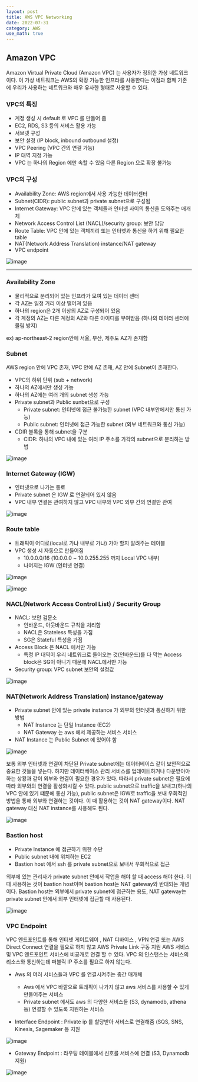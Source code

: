 ```yaml
---
layout: post
title: AWS VPC Networking
date: 2022-07-31
category: AWS
use_math: true
---
```



## Amazon VPC

Amazon Virtual Private Cloud (Amazon VPC) 는 사용자가 정의한 가상 네트워크이다. 이 가상 네트워크는 AWS의 확장 가능한 인프라를 사용한다는 이점과 함께 기존에 우리가 사용하는 네트워크와 매우 유사한 형태로 사용할 수 있다. 

### VPC의 특징
- 계정 생성 시 default 로 VPC 를 만들어 줌
- EC2, RDS, S3 등의 서비스 활용 가능
- 서브넷 구성
- 보안 설정 (IP block, inbound outbound 설정)
- VPC Peering (VPC 간의 연결 가능)
- IP 대역 지정 가능
- VPC 는 하나의 Region 에만 속할 수 있음 다른 Region 으로 확장 불가능

### VPC의 구성
- Availability Zone: AWS region에서 사용 가능한 데이터센터
- Subnet(CIDR): public subnet과 private subnet으로 구성됨 
- Internet Gateway: VPC 안에 있는 객체들과 인터넷 사이의 통신을 도와주는 매개체
- Network Access Control List (NACL)/security group: 보안 담당
- Route Table: VPC 안에 있는 객체끼리 또는 인터넷과 통신을 하기 위해 필요한 table
- NAT(Network Address Translation) instance/NAT gateway
- VPC endpoint

![image](https://user-images.githubusercontent.com/61526722/181880149-bf51140a-425b-4789-9027-d2a14621264f.png)

-------------


### Availability Zone
- 물리적으로 분리되어 있는 인프라가 모여 있는 데이터 센터
- 각 AZ는 일정 거리 이상 떨어져 있음
- 하나의 region은 2개 이상의 AZ로 구성되어 있음
- 각 계정의 AZ는 다른 계정의 AZ와 다른 아이디를 부여받음 (하나의 데이터 센터에 몰림 방지)

ex) ap-northeast-2 region안에 서울, 부산, 제주도 AZ가 존재함 


### Subnet
AWS region 안에 VPC 존재, VPC 안에 AZ 존재, AZ 안에 Subnet이 존재한다. 

- VPC의 하위 단위 (sub + network)
- 하나의 AZ에서만 생성 가능 
- 하나의 AZ에는 여러 개의 subnet 생성 가능 
- Private subnet과 Public sunbet으로 구성 
  - Private subnet: 인터넷에 접근 불가능한 subnet (VPC 내부안에서만 통신 가능) 
  - Public subnet: 인터넷에 접근 가능한 subnet (외부 네트워크와 통신 가능) 
- CDIR 블록을 통해 subnet을 구분 
  - CIDR: 하나의 VPC 내에 있는 여러 IP 주소를 가각의 subnet으로 분리하는 방법

![image](https://user-images.githubusercontent.com/61526722/181880450-6269cb89-5238-4295-894b-8c4f63870b5c.png)

### Internet Gateway (IGW)

- 인터넷으로 나가는 통로
- Private subnet 은 IGW 로 연결되어 있지 않음
- VPC 내부 연결은 관여하지 않고 VPC 내부와 VPC 외부 간의 연결만 관여

![image](https://user-images.githubusercontent.com/61526722/181881665-8a8d327d-7f37-4eb4-9773-98dcb95378e3.png)


### Route table

- 트래픽이 어디로(local로 가냐 내부로 가냐) 가야 할지 알려주는 테이블
- VPC 생성 시 자동으로 만들어짐
  - 10.0.0.0/16 (10.0.0.0 ~ 10.0.255.255 까지 Local VPC 내부)
  - 나머지는 IGW (인터넷 연결)
  
![image](https://user-images.githubusercontent.com/61526722/181884181-b1719334-1fa3-48df-b8ad-b0b3bd41678e.png)

![image](https://user-images.githubusercontent.com/61526722/181885358-e9bfb3e1-a44d-4732-be13-6eab1b6c7893.png)

### NACL(Network Access Control List) / Security Group
- NACL: 보안 검문소
  - 인바운드, 아웃바운드 규칙을 처리함 
  - NACL은 Stateless 특성을 가짐
  - SG은 Stateful 특성을 가짐
- Access Block 은 NACL 에서만 가능
  - 특정 IP 대역이 우리 네트워크로 들어오는 것(인바운드)를 다 막는 Access block은 SG이 아니기 때문에 NACL에서만 가능
- Security group: VPC subnet 보안의 설정값

![image](https://user-images.githubusercontent.com/61526722/181887333-469db809-70c0-4652-83b3-7b6dc912fde0.png)

### NAT(Network Address Translation) instance/gateway

- Private subnet 안에 있는 private instance 가 외부의 인터넷과 통신하기 위한 방법
  - NAT Instance 는 단일 Instance (EC2)
  - NAT Gateway 는 aws 에서 제공하는 서비스 서비스
- NAT Instance 는 Public Subnet 에 있어야 함

![image](https://user-images.githubusercontent.com/61526722/181892367-1d05d184-1294-4a71-ae7f-3fb3e1720c55.png)

보통 외부 인터넷과 연결이 차단된 Private subnet에는 데이터베이스 같이 보안적으로 중요한 것들을 넣는다. 하지만 데이터베이스 관리 서비스를 업데이트하거나 다운받아야 하는 상황과 같이 외부와 연결이 필요한 경우가 있다. 따라서 private subnet은 필요에 따라 외부와의 연결을 활성화시킬 수 있다. public subnet으로 traffic을 보내고(하나의 VPC 안에 있기 떄문에 통신 가능), public subnet은 IGW로 traffic을 보내 우회적인 방법을 통해 외부와 연결하는 것이다. 이 때 활용하는 것이 NAT gateway이다. NAT gateway 대신 NAT instance를 사용해도 된다. 

![image](https://user-images.githubusercontent.com/61526722/181896107-fefed326-b4b9-4327-80d3-88cca3c0730c.png)

### Bastion host
- Private Instance 에 접근하기 위한 수단
- Public subnet 내에 위치하는 EC2
- Bastion host 에서 ssh 를 private subnet으로 보내서 우회적으로 접근

외부에 있는 관리자가 private subnet 안에서 작업을 해야 할 때 access 해야 한다. 이 때 사용하는 것이 bastion host이며 bastion host는 NAT gateway와 반대되는 개념이다. Bastion host는 외부에서 private subnet에 접근하는 용도, NAT gateway는 private subnet 안에서 외부 인터넷에 접근할 때 사용된다. 

![image](https://user-images.githubusercontent.com/61526722/181899909-f79ffef5-6fae-4bbf-aa64-08ba1a47886e.png)


### VPC Endpoint

VPC 엔드포인트를 통해 인터넷 게이트웨이 , NAT 디바이스 , VPN 연결 또는 AWS Direct Connect 연결을 필요로 하지 않고 AWS Private Link 구동 지원 AWS 서비스 및 VPC 엔드포인트 서비스에 비공개로 연결 할 수 있다. VPC 의 인스턴스는 서비스의 리소스와 통신하는데 퍼블릭 IP 주소를 필요로 하지 않는다. 

- Aws 의 여러 서비스들과 VPC 를 연결시켜주는 중간 매개체
  - Aws 에서 VPC 바깥으로 트래픽이 나가지 않고 aws 서비스를 사용할 수 있게 만들어주는 서비스
  - Private subnet 에서도 aws 의 다양한 서비스들 (S3, dynamodb, athena 등) 연결할 수 있도록 지원하는 서비스


- Interface Endpoint : Private ip 를 할당받아 서비스로 연결해줌 (SQS, SNS, Kinesis, Sagemaker 등 지원

![image](https://user-images.githubusercontent.com/61526722/181903034-61d7c4ee-e3df-43a6-8a13-b35b0e77c544.png)

- Gateway Endpoint : 라우팅 테이블에서 신호를 서비스에 연결 (S3, Dynamodb 지원)

![image](https://user-images.githubusercontent.com/61526722/181903040-3046fb98-07bb-49d1-bd79-e1aaf0043c94.png)



